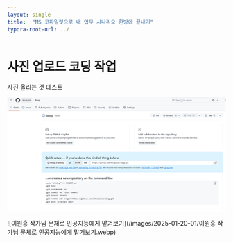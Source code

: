 ```yaml
---
layout: single
title:  "MS 코파일럿으로 내 업무 시나리오 한방에 끝내기"
typora-root-url: ../
---
```


# 사진 업로드 코딩 작업





사진 올리는 것 테스트



![111](/images/2025-01-20-01/111.png)



![이원흥 작가님 문체로 인공지능에게 맡겨보기](/images/2025-01-20-01/이원흥 작가님 문체로 인공지능에게 맡겨보기.webp)
